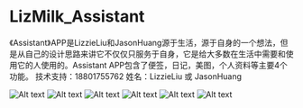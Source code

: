 # LizMilk_Assistant  
《Assistant》APP是LizzieLiu和JasonHuang源于生活，源于自身的一个想法，但是从自己的设计思路来讲它不仅仅只服务于自身，它是给大多数在生活中需要和使用它的人使用的。Assistant APP包含了便签，日记，美图，个人资料等主要4个功能。
技术支持：18801755762
姓名：LizzieLiu 或 JasonHuang

![Alt text](https://github.com/BeyCIC/LizMilk_Assistant/blob/master/IMG_2927.jpg)
![Alt text](https://github.com/BeyCIC/LizMilk_Assistant/blob/master/IMG_2929.jpg)
![Alt text](https://github.com/BeyCIC/LizMilk_Assistant/blob/master/photo4.png)
![Alt text](https://github.com/BeyCIC/LizMilk_Assistant/blob/master/photo1.png)
![Alt text](https://github.com/BeyCIC/LizMilk_Assistant/blob/master/photo2.png)
![Alt text](https://github.com/BeyCIC/LizMilk_Assistant/blob/master/photo3.png)

